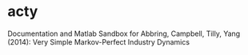 # acty
Documentation and Matlab Sandbox for Abbring, Campbell, Tilly, Yang (2014): Very Simple Markov-Perfect Industry Dynamics
